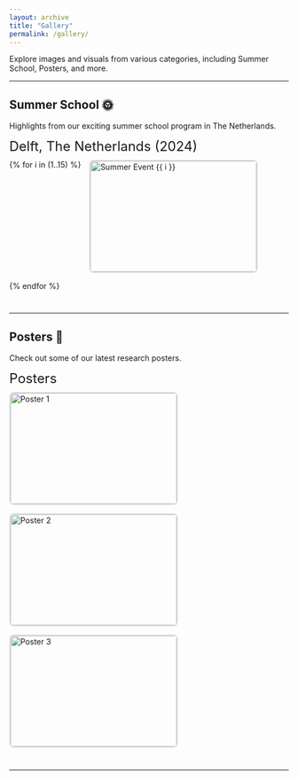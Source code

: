 ```yaml
---
layout: archive
title: "Gallery"
permalink: /gallery/
---
```


Explore images and visuals from various categories, including Summer School, Posters, and more.

<style>
  .gallery-section {
    margin-bottom: 40px;
  }
  .gallery-title {
    font-size: 24px;
    margin-bottom: 10px;
  }
  .gallery-images {
    display: flex;
    flex-wrap: wrap;
    gap: 15px;
  }
  .gallery-images img {
    width: 300px;
    height: 200px;
    object-fit: cover;
    border-radius: 8px;
    border: 2px solid #ddd;
    transition: transform 0.3s;
  }
  .gallery-images img:hover {
    transform: scale(1.05);
    border-color: #007bff;
  }
</style>

---

## Summer School 🌞  
Highlights from our exciting summer school program in The Netherlands.

<div class="gallery-section">
  <div class="gallery-title">Delft, The Netherlands (2024)</div>
  <div class="gallery-images">
    {% for i in (1..15) %}
      <img src="/images/holland/2024_netherlands{{ i }}.jpg" alt="Summer Event {{ i }}">
    {% endfor %}
  </div>
</div>

---

## Posters 📜  
Check out some of our latest research posters.

<div class="gallery-section">
  <div class="gallery-title">Posters</div>
  <div class="gallery-images">
    <img src="/images/poster1.jpg" alt="Poster 1">
    <img src="/images/poster2.jpg" alt="Poster 2">
    <img src="/images/poster3.jpg" alt="Poster 3">
  </div>
</div>

---
